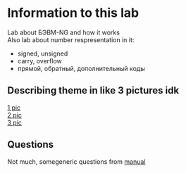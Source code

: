 # Information to this lab

Lab about БЭВМ-NG and how it works  
Also lab about number respresentation in it:
- signed, unsigned
- carry, overflow
- прямой, обратный, дополнительный коды

## Describing theme in like 3 pictures idk
[1 pic](https://github.com/ZyMa-2/ITMO-projects/blob/main/%D0%9E%D0%9F%D0%94/%D0%9B%D0%B0%D0%B1%D1%8B/lab2/src/imgs/1.png)  
[2 pic](https://github.com/ZyMa-2/ITMO-projects/blob/main/%D0%9E%D0%9F%D0%94/%D0%9B%D0%B0%D0%B1%D1%8B/lab2/src/imgs/2.png)  
[3 pic](https://github.com/ZyMa-2/ITMO-projects/blob/main/%D0%9E%D0%9F%D0%94/%D0%9B%D0%B0%D0%B1%D1%8B/lab2/src/imgs/3.png)  

## Questions

Not much, somegeneric questions from [manual](https://se.ifmo.ru/documents/10180/38002/%D0%9C%D0%B5%D1%82%D0%BE%D0%B4%D0%B8%D1%87%D0%B5%D1%81%D0%BA%D0%B8%D0%B5+%D1%83%D0%BA%D0%B0%D0%B7%D0%B0%D0%BD%D0%B8%D1%8F+%D0%BA+%D0%B2%D1%8B%D0%BF%D0%BE%D0%BB%D0%BD%D0%B5%D0%BD%D0%B8%D1%8E+%D0%BB%D0%B0%D0%B1%D0%BE%D1%80%D0%B0%D1%82%D0%BE%D1%80%D0%BD%D1%8B%D1%85+%D1%80%D0%B0%D0%B1%D0%BE%D1%82+%D0%B8+%D1%80%D1%83%D0%B1%D0%B5%D0%B6%D0%BD%D0%BE%D0%B3%D0%BE+%D0%BA%D0%BE%D0%BD%D1%82%D1%80%D0%BE%D0%BB%D1%8F+%D0%91%D0%AD%D0%92%D0%9C+2019+bcomp-ng.pdf/d5a1be02-ad3f-4c43-8032-a2a04d6db12e)
